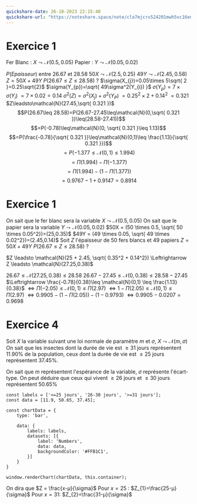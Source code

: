 ```yaml
---
quickshare-date: 26-10-2023 22:15:40
quickshare-url: "https://noteshare.space/note/clo7mjcrv524201mwh5vc16en#313BxdFXZRHI3+OIkwUbs7tVzLY+gfUUgJw4CwZntdY"
---
```

# Exercice 1
Fer Blanc : $X \leadsto \mathcal{N}(0.5,0.05)$
Papier : $Y\leadsto\mathcal{N}(0.05,0.02)$

$P(Epaisseur)$ entre $26.67$ et $28.58$
$50X\leadsto\mathcal{N}(2.5,0.25)$
$49Y\leadsto\mathcal{N}(2.45,0.58)$
$Z=50X+49Y$
$P(26.67\leq Z\leq 28.58)$ ?
$\sigma(X_{j})=0.05\times 5\sqrt{ 2 }=0.25\sqrt{2}$
$\sigma(Y_{p})=\sqrt{ 49\sigma^2(Y_{i})  }$
$\sigma(Y_{p})=7\times\sigma(Y_{i})$
$=7\times{0.02}=0.14$
$\sigma ^2  (Z)=\sigma^{2}(X_{j})+\sigma^{2}(Y_{P})$
$=0.25^2\times2+0.14^2$
$=0.321$
$Z\leadsto\mathcal{N}(27.45,\sqrt{ 0.321 })$
$$P(26.67\leq 28.58)=P(26.67-27.45\leq\mathcal{N}(0,\sqrt{ 0.321 })\leq(28.58-27.41))$$
$$=P(-0.78)\leq\mathcal{N}(0, \sqrt{ 0.321 }\leq 1.13)$$
$$=P(\frac{-0.78}{\sqrt{ 0.321 }}\leq\mathcal{N}(0,1)\leq \frac{1.13}{\sqrt{ 0.321 }})$$
$$=P(-1.377\leq\mathcal{N}(0,1)\leq 1.994)$$
$$=\Pi(1.994)-\Pi(-1.377)$$
$$=\Pi(1.994)-(1-\Pi(1.377))$$
$$=0.9767-1+0.9147=0.8914$$

# Exercice 1
On sait que le fer blanc sera la variable $X \leadsto \mathcal{N}(0.5,0.05)$
On sait que le papier sera la variable $Y \leadsto \mathcal{N}(0.05,0.02)$
$50X = (50 \times 0.5, \sqrt{ 50 \times 0.05^2})=(25,0.35)$
$49Y = (49 \times 0.05, \sqrt{ 49 \times 0.02^2})=(2.45,0.14)$
Soit $Z$ l'épaisseur de 50 fers blancs et 49 papiers
$Z=50X+49Y$
$P(26.67 \leq Z \leq 28.58)$ ?

$Z \leadsto \mathcal{N}(25 + 2.45, \sqrt{ 0.35^2 + 0.14^2}) \Leftrightarrow Z \leadsto \mathcal{N}(27.25,0.38)$

$26.67 \leq \mathcal{N}(27.25,0.38) \leq 28.58$
$26.67-27.45 \leq \mathcal{N}(0,0.38) \leq 28.58-27.45$
$\Leftrightarrow \frac{-0.78}{0.38}\leq \mathcal{N}(0,1) \leq \frac{1.13}{0.38}$
$\Leftrightarrow \Pi(-2.05)\leq \mathcal{N}(0,1) \leq \Pi(2.97)$
$\Leftrightarrow 1 - \Pi(2.05) \leq \mathcal{N}(0,1) \leq \Pi(2.97)$
$\Leftrightarrow 0.9905 - (1 - \Pi(2.05))-(1-0.9793)$
$\Leftrightarrow 0.9905 - 0.0207 = 0.9698$

# Exercice 4

Soit $X$ la variable suivant une loi normale de paramètre $m$ et $\sigma$,
$X \leadsto \mathcal{N}(m, \sigma)$
On sait que les insectes dont la durée de vie est $\geq 31$ jours représentent $11.90\%$ de la population, ceux dont la durée de vie est $\leq 25$ jours représentent $37.45\%$.

On sait que $m$ représentent l'espérance de la variable, $\sigma$ représente l'écart-type.
On peut déduire que ceux qui vivent $\geq 26$ jours et $\leq 30$ jours représentent $50.65\%$

```dataviewjs
const labels = ['<=25 jours', '26-30 jours', '>=31 jours'];
const data = [11.9, 50.65, 37.45];

const chartData = {  
    type: 'bar',

    data: {
        labels: labels,
        datasets: [{
            label: 'Numbers',
            data: data,
            backgroundColor: '#FFB1C1',
        }]
    }
}

window.renderChart(chartData, this.container);
```

On dira que $Z = \frac{x-µ}{\sigma}$
Pour $x = 25$ :
	$Z_{1}=\frac{25-µ}{\sigma}$
Pour $x = 31$:
	$Z_{2}=\frac{31-µ}{\sigma}$

